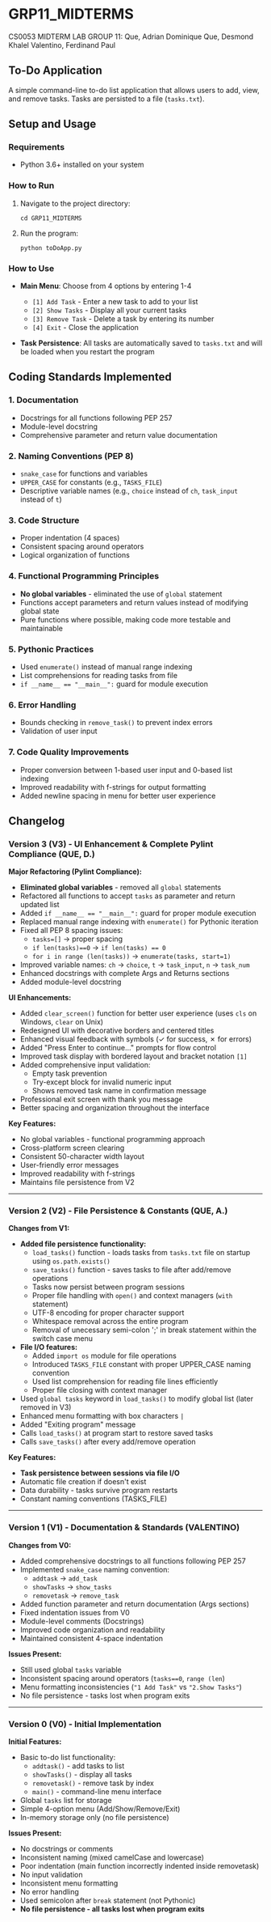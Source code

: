 # GRP11_MIDTERMS
CS0053 MIDTERM LAB
GROUP 11:
Que, Adrian Dominique
Que, Desmond Khalel
Valentino, Ferdinand Paul

## To-Do Application
A simple command-line to-do list application that allows users to add, view, and remove tasks. Tasks are persisted to a file (`tasks.txt`).

## Setup and Usage

### Requirements
- Python 3.6+ installed on your system

### How to Run
1. Navigate to the project directory:
   ```
   cd GRP11_MIDTERMS
   ```

2. Run the program:
   ```
   python toDoApp.py
   ```

### How to Use
- **Main Menu**: Choose from 4 options by entering 1-4
  - `[1] Add Task` - Enter a new task to add to your list
  - `[2] Show Tasks` - Display all your current tasks
  - `[3] Remove Task` - Delete a task by entering its number
  - `[4] Exit` - Close the application

- **Task Persistence**: All tasks are automatically saved to `tasks.txt` and will be loaded when you restart the program

## Coding Standards Implemented

### 1. Documentation
- Docstrings for all functions following PEP 257
- Module-level docstring
- Comprehensive parameter and return value documentation

### 2. Naming Conventions (PEP 8)
- `snake_case` for functions and variables
- `UPPER_CASE` for constants (e.g., `TASKS_FILE`)
- Descriptive variable names (e.g., `choice` instead of `ch`, `task_input` instead of `t`)

### 3. Code Structure
- Proper indentation (4 spaces)
- Consistent spacing around operators
- Logical organization of functions

### 4. Functional Programming Principles
- **No global variables** - eliminated the use of `global` statement
- Functions accept parameters and return values instead of modifying global state
- Pure functions where possible, making code more testable and maintainable

### 5. Pythonic Practices
- Used `enumerate()` instead of manual range indexing
- List comprehensions for reading tasks from file
- `if __name__ == "__main__":` guard for module execution

### 6. Error Handling
- Bounds checking in `remove_task()` to prevent index errors
- Validation of user input

### 7. Code Quality Improvements
- Proper conversion between 1-based user input and 0-based list indexing
- Improved readability with f-strings for output formatting
- Added newline spacing in menu for better user experience

## Changelog

### Version 3 (V3) - UI Enhancement & Complete Pylint Compliance (QUE, D.)

**Major Refactoring (Pylint Compliance):**
- **Eliminated global variables** - removed all `global` statements
- Refactored all functions to accept `tasks` as parameter and return updated list
- Added `if __name__ == "__main__":` guard for proper module execution
- Replaced manual range indexing with `enumerate()` for Pythonic iteration
- Fixed all PEP 8 spacing issues:
  - `tasks=[]` → proper spacing
  - `if len(tasks)==0` → `if len(tasks) == 0`
  - `for i in range (len(tasks))` → `enumerate(tasks, start=1)`
- Improved variable names: `ch` → `choice`, `t` → `task_input`, `n` → `task_num`
- Enhanced docstrings with complete Args and Returns sections
- Added module-level docstring

**UI Enhancements:**
- Added `clear_screen()` function for better user experience (uses `cls` on Windows, `clear` on Unix)
- Redesigned UI with decorative borders and centered titles
- Enhanced visual feedback with symbols (✓ for success, ✗ for errors)
- Added "Press Enter to continue..." prompts for flow control
- Improved task display with bordered layout and bracket notation `[1]`
- Added comprehensive input validation:
  - Empty task prevention
  - Try-except block for invalid numeric input
  - Shows removed task name in confirmation message
- Professional exit screen with thank you message
- Better spacing and organization throughout the interface

**Key Features:**
- No global variables - functional programming approach
- Cross-platform screen clearing
- Consistent 50-character width layout
- User-friendly error messages
- Improved readability with f-strings
- Maintains file persistence from V2

---

### Version 2 (V2) - File Persistence & Constants (QUE, A.)

**Changes from V1:**
- **Added file persistence functionality:**
  - `load_tasks()` function - loads tasks from `tasks.txt` file on startup using `os.path.exists()`
  - `save_tasks()` function - saves tasks to file after add/remove operations
  - Tasks now persist between program sessions
  - Proper file handling with `open()` and context managers (`with` statement)
  - UTF-8 encoding for proper character support
  - Whitespace removal across the entire program
  - Removal of unecessary semi-colon ';' in break statement within the switch case menu
- **File I/O features:**
  - Added `import os` module for file operations
  - Introduced `TASKS_FILE` constant with proper UPPER_CASE naming convention
  - Used list comprehension for reading file lines efficiently
  - Proper file closing with context manager
- Used `global tasks` keyword in `load_tasks()` to modify global list (later removed in V3)
- Enhanced menu formatting with box characters `|`
- Added "Exiting program" message
- Calls `load_tasks()` at program start to restore saved tasks
- Calls `save_tasks()` after every add/remove operation

**Key Features:**
- **Task persistence between sessions via file I/O**
- Automatic file creation if doesn't exist
- Data durability - tasks survive program restarts
- Constant naming conventions (TASKS_FILE)

---

### Version 1 (V1) - Documentation & Standards (VALENTINO)

**Changes from V0:**
- Added comprehensive docstrings to all functions following PEP 257
- Implemented `snake_case` naming convention:
  - `addtask` → `add_task`
  - `showTasks` → `show_tasks`
  - `removetask` → `remove_task`
- Added function parameter and return documentation (Args sections)
- Fixed indentation issues from V0
- Module-level comments (Docstrings)
- Improved code organization and readability
- Maintained consistent 4-space indentation

**Issues Present:**
- Still used global `tasks` variable
- Inconsistent spacing around operators (`tasks==0`, `range (len`)
- Menu formatting inconsistencies (`"1 Add Task"` vs `"2.Show Tasks"`)
- No file persistence - tasks lost when program exits

---

### Version 0 (V0) - Initial Implementation

**Initial Features:**
- Basic to-do list functionality:
  - `addtask()` - add tasks to list
  - `showTasks()` - display all tasks
  - `removetask()` - remove task by index
  - `main()` - command-line menu interface
- Global `tasks` list for storage
- Simple 4-option menu (Add/Show/Remove/Exit)
- In-memory storage only (no file persistence)

**Issues Present:**
- No docstrings or comments
- Inconsistent naming (mixed camelCase and lowercase)
- Poor indentation (main function incorrectly indented inside removetask)
- No input validation
- Inconsistent menu formatting
- No error handling
- Used semicolon after `break` statement (not Pythonic)
- **No file persistence - all tasks lost when program exits**

